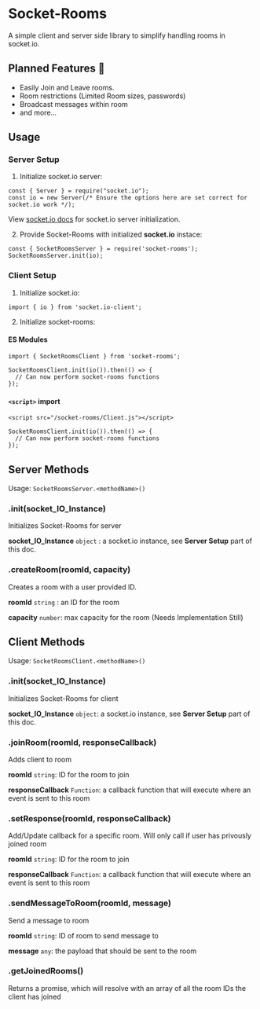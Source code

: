 # Socket-Rooms
A simple client and server side library to simplify handling rooms in socket.io.

## Planned Features 🔭
* Easily Join and Leave rooms.
* Room restrictions (Limited Room sizes, passwords)
* Broadcast messages within room
* and more...

## Usage

### Server Setup

1. Initialize socket.io server:
```
const { Server } = require("socket.io");
const io = new Server(/* Ensure the options here are set correct for socket.io work */);
```
View [socket.io docs](https://socket.io/docs/v4/server-initialization/#initialization) for socket.io server initialization.

2. Provide Socket-Rooms with initialized **socket.io** instace:
```
const { SocketRoomsServer } = require('socket-rooms');
SocketRoomsServer.init(io);
```

### Client Setup
1. Initialize socket.io:
```
import { io } from 'socket.io-client';
```

2. Initialize socket-rooms:

#### ES Modules
```
import { SocketRoomsClient } from 'socket-rooms';

SocketRoomsClient.init(io()).then(() => {
  // Can now perform socket-rooms functions
});
```

#### `<script>` import
```
<script src="/socket-rooms/Client.js"></script>
```
```
SocketRoomsClient.init(io()).then(() => {
  // Can now perform socket-rooms functions
});
```

## Server Methods

Usage: `SocketRoomsServer.<methodName>()`

### **.init(socket_IO_Instance)**
Initializes Socket-Rooms for server

**socket_IO_Instance** `object` : a socket.io instance, see **Server Setup** part of this doc.


### **.createRoom(roomId, capacity)**
Creates a room with a user provided ID.

**roomId** `string` : an ID for the room

**capacity** `number`: max capacity for the room (Needs Implementation Still)

## Client Methods

Usage: `SocketRoomsClient.<methodName>()`

### **.init(socket_IO_Instance)**
Initializes Socket-Rooms for client

**socket_IO_Instance** `object`: a socket.io instance, see **Server Setup** part of this doc.

### **.joinRoom(roomId, responseCallback)**

Adds client to room

**roomId** `string`: ID for the room to join

**responseCallback** `Function`: a callback function that will execute where an event is sent to this room

### **.setResponse(roomId, responseCallback)**

Add/Update callback for a specific room. Will only call if user has privously joined room

**roomId** `string`: ID for the room to join

**responseCallback** `Function`: a callback function that will execute where an event is sent to this room

### **.sendMessageToRoom(roomId, message)**

Send a message to room

**roomId** `string`: ID of room to send message to

**message** `any`: the payload that should be sent to the room

### **.getJoinedRooms()**

Returns a promise, which will resolve with an array of all the room IDs the client has joined








